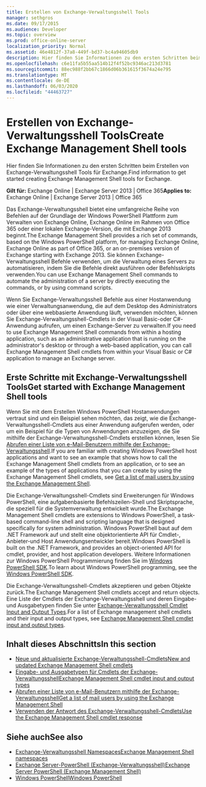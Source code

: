 ```yaml
---
title: Erstellen von Exchange-Verwaltungsshell Tools
manager: sethgros
ms.date: 09/17/2015
ms.audience: Developer
ms.topic: overview
ms.prod: office-online-server
localization_priority: Normal
ms.assetid: 46e4812f-37a8-449f-bd37-bc4a94605db9
description: Hier finden Sie Informationen zu den ersten Schritten beim Erstellen von Exchange-Verwaltungsshell Tools für Exchange.
ms.openlocfilehash: c6e11fa5b55aa514b12f4f52bc9346ac213d3781
ms.sourcegitcommit: 88ec988f2bb67c1866d06b361615f3674a24e795
ms.translationtype: MT
ms.contentlocale: de-DE
ms.lasthandoff: 06/03/2020
ms.locfileid: "44463727"
---
```

# <a name="create-exchange-management-shell-tools"></a><span data-ttu-id="02585-103">Erstellen von Exchange-Verwaltungsshell Tools</span><span class="sxs-lookup"><span data-stu-id="02585-103">Create Exchange Management Shell tools</span></span>

<span data-ttu-id="02585-104">Hier finden Sie Informationen zu den ersten Schritten beim Erstellen von Exchange-Verwaltungsshell Tools für Exchange.</span><span class="sxs-lookup"><span data-stu-id="02585-104">Find information to get started creating Exchange Management Shell tools for Exchange.</span></span>

<span data-ttu-id="02585-105">**Gilt für:** Exchange Online | Exchange Server 2013 | Office 365</span><span class="sxs-lookup"><span data-stu-id="02585-105">**Applies to:** Exchange Online | Exchange Server 2013 | Office 365</span></span>
  
<span data-ttu-id="02585-106">Das Exchange-Verwaltungsshell bietet eine umfangreiche Reihe von Befehlen auf der Grundlage der Windows PowerShell Plattform zum Verwalten von Exchange Online, Exchange Online im Rahmen von Office 365 oder einer lokalen Exchange-Version, die mit Exchange 2013 beginnt.</span><span class="sxs-lookup"><span data-stu-id="02585-106">The Exchange Management Shell provides a rich set of commands, based on the Windows PowerShell platform, for managing Exchange Online, Exchange Online as part of Office 365, or an on-premises version of Exchange starting with Exchange 2013.</span></span> <span data-ttu-id="02585-107">Sie können Exchange-Verwaltungsshell Befehle verwenden, um die Verwaltung eines Servers zu automatisieren, indem Sie die Befehle direkt ausführen oder Befehlsskripts verwenden.</span><span class="sxs-lookup"><span data-stu-id="02585-107">You can use Exchange Management Shell commands to automate the administration of a server by directly executing the commands, or by using command scripts.</span></span>
  
<span data-ttu-id="02585-108">Wenn Sie Exchange-Verwaltungsshell Befehle aus einer Hostanwendung wie einer Verwaltungsanwendung, die auf dem Desktop des Administrators oder über eine webbasierte Anwendung läuft, verwenden möchten, können Sie Exchange-Verwaltungsshell-Cmdlets in der Visual Basic-oder C#-Anwendung aufrufen, um einen Exchange-Server zu verwalten.</span><span class="sxs-lookup"><span data-stu-id="02585-108">If you need to use Exchange Management Shell commands from within a hosting application, such as an administrative application that is running on the administrator's desktop or through a web-based application, you can call Exchange Management Shell cmdlets from within your Visual Basic or C# application to manage an Exchange server.</span></span>
  
## <a name="get-started-with-exchange-management-shell-tools"></a><span data-ttu-id="02585-109">Erste Schritte mit Exchange-Verwaltungsshell Tools</span><span class="sxs-lookup"><span data-stu-id="02585-109">Get started with Exchange Management Shell tools</span></span>
<span data-ttu-id="02585-110"><a name="SP15GettingStartedTemplate_WhatDoYouNeed"> </a></span><span class="sxs-lookup"><span data-stu-id="02585-110"><a name="SP15GettingStartedTemplate_WhatDoYouNeed"> </a></span></span>

<span data-ttu-id="02585-111">Wenn Sie mit dem Erstellen Windows PowerShell Hostanwendungen vertraut sind und ein Beispiel sehen möchten, das zeigt, wie die Exchange-Verwaltungsshell-Cmdlets aus einer Anwendung aufgerufen werden, oder um ein Beispiel für die Typen von Anwendungen anzuzeigen, die Sie mithilfe der Exchange-Verwaltungsshell-Cmdlets erstellen können, lesen Sie [Abrufen einer Liste von e-Mail-Benutzern mithilfe der Exchange-Verwaltungsshell](how-to-get-a-list-of-mail-users-by-using-the-exchange-management-shell.md).</span><span class="sxs-lookup"><span data-stu-id="02585-111">If you are familiar with creating Windows PowerShell host applications and want to see an example that shows how to call the Exchange Management Shell cmdlets from an application, or to see an example of the types of applications that you can create by using the Exchange Management Shell cmdlets, see [Get a list of mail users by using the Exchange Management Shell](how-to-get-a-list-of-mail-users-by-using-the-exchange-management-shell.md).</span></span>
  
<span data-ttu-id="02585-112">Die Exchange-Verwaltungsshell-Cmdlets sind Erweiterungen für Windows PowerShell, eine aufgabenbasierte Befehlszeilen-Shell und Skriptsprache, die speziell für die Systemverwaltung entwickelt wurde.</span><span class="sxs-lookup"><span data-stu-id="02585-112">The Exchange Management Shell cmdlets are extensions to Windows PowerShell, a task-based command-line shell and scripting language that is designed specifically for system administration.</span></span> <span data-ttu-id="02585-113">Windows PowerShell baut auf dem .NET Framework auf und stellt eine objektorientierte API für Cmdlet-, Anbieter-und Host Anwendungsentwickler bereit.</span><span class="sxs-lookup"><span data-stu-id="02585-113">Windows PowerShell is built on the .NET Framework, and provides an object-oriented API for cmdlet, provider, and host application developers.</span></span> <span data-ttu-id="02585-114">Weitere Informationen zur Windows PowerShell Programmierung finden Sie im [Windows PowerShell SDK](https://msdn.microsoft.com/library/dd835506%28VS.85%29.aspx).</span><span class="sxs-lookup"><span data-stu-id="02585-114">To learn about Windows PowerShell programming, see the [Windows PowerShell SDK](https://msdn.microsoft.com/library/dd835506%28VS.85%29.aspx).</span></span>
  
<span data-ttu-id="02585-115">Die Exchange-Verwaltungsshell-Cmdlets akzeptieren und geben Objekte zurück.</span><span class="sxs-lookup"><span data-stu-id="02585-115">The Exchange Management Shell cmdlets accept and return objects.</span></span> <span data-ttu-id="02585-116">Eine Liste der Cmdlets der Exchange-Verwaltungsshell und deren Eingabe-und Ausgabetypen finden Sie unter [Exchange-Verwaltungsshell Cmdlet Input and Output Types](exchange-management-shell-cmdlet-input-and-output-types.md).</span><span class="sxs-lookup"><span data-stu-id="02585-116">For a list of Exchange management shell cmdlets and their input and output types, see [Exchange Management Shell cmdlet input and output types](exchange-management-shell-cmdlet-input-and-output-types.md).</span></span>
  
## <a name="in-this-section"></a><span data-ttu-id="02585-117">Inhalt dieses Abschnitts</span><span class="sxs-lookup"><span data-stu-id="02585-117">In this section</span></span>

- [<span data-ttu-id="02585-118">Neue und aktualisierte Exchange-Verwaltungsshell-Cmdlets</span><span class="sxs-lookup"><span data-stu-id="02585-118">New and updated Exchange Management Shell cmdlets</span></span>](new-and-updated-exchange-management-shell-cmdlets.md)  
- [<span data-ttu-id="02585-119">Eingabe- und Ausgabetypen für Cmdlets der Exchange-Verwaltungsshell</span><span class="sxs-lookup"><span data-stu-id="02585-119">Exchange Management Shell cmdlet input and output types</span></span>](exchange-management-shell-cmdlet-input-and-output-types.md)
- [<span data-ttu-id="02585-120">Abrufen einer Liste von e-Mail-Benutzern mithilfe der Exchange-Verwaltungsshell</span><span class="sxs-lookup"><span data-stu-id="02585-120">Get a list of mail users by using the Exchange Management Shell</span></span>](how-to-get-a-list-of-mail-users-by-using-the-exchange-management-shell.md)
- [<span data-ttu-id="02585-121">Verwenden der Antwort des Exchange-Verwaltungsshell-Cmdlets</span><span class="sxs-lookup"><span data-stu-id="02585-121">Use the Exchange Management Shell cmdlet response</span></span>](how-to-use-the-exchange-management-shell-cmdlet-response.md)


## <a name="see-also"></a><span data-ttu-id="02585-122">Siehe auch</span><span class="sxs-lookup"><span data-stu-id="02585-122">See also</span></span>

- [<span data-ttu-id="02585-123">Exchange-Verwaltungsshell Namespaces</span><span class="sxs-lookup"><span data-stu-id="02585-123">Exchange Management Shell namespaces</span></span>](exchange-management-shell-namespaces.md)  
- [<span data-ttu-id="02585-124">Exchange Server-PowerShell (Exchange-Verwaltungsshell)</span><span class="sxs-lookup"><span data-stu-id="02585-124">Exchange Server PowerShell (Exchange Management Shell)</span></span>](https://docs.microsoft.com/powershell/exchange/exchange-server/exchange-management-shell?view=exchange-ps)  
- [<span data-ttu-id="02585-125">Windows PowerShell</span><span class="sxs-lookup"><span data-stu-id="02585-125">Windows PowerShell</span></span>](https://msdn.microsoft.com/library/dd835506%28v=vs.85%29.aspx)
    

